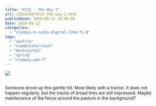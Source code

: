 ```yaml
---
title: "4711 - The Way I"
url: /2019/09/4711-the-way-i.html
publishDate: 2019-09-12 18:00:00
date: 2019-09-12
categories: 
  - "olympus-m-zuiko-digital-17mm-f1-8"
tags: 
  - "austria"
  - "niederosterreich"
  - "mostviertel"
  - "spring"
  - "olympus-pen-f"
---
```

<div class="container">
<div class="center"><a target="_blank" href="https://d25zfm9zpd7gm5.cloudfront.net/1200x1200/2018/20180422_114429_lr.jpg"><img class="webfeedsFeaturedVisual" src="https://d25zfm9zpd7gm5.cloudfront.net/0600x0600/2018/20180422_114429_lr.jpg" /></a></div>
</div>
<br />

Someone drove up this gentle hill. Most likely with a tractor. It
does not happen regularly, but the tracks of broad tires are still
impressed. Maybe maintenance of the fence around the pasture in the
background?